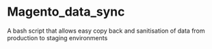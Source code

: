 Magento_data_sync
=================

A bash script that allows easy copy back and sanitisation of data from production to staging environments
